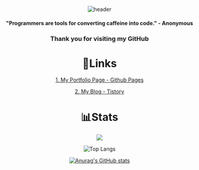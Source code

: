 <div align=center> 

![header](https://capsule-render.vercel.app/api?type=waving&color=gradient&height=250&section=header&text=SIKU-KR&fontSize=90)

#### "Programmers are tools for converting caffeine into code." - Anonymous

### Thank you for visiting my GitHub

<div align=center><h1>🔗Links</h1></div>

<a href="siku-kr.github.io">1. My Portfolio Page - Github Pages</a>

<a href="cseant.tistory.com">2. My Blog - Tistory</a>

<div align=center><h1>📊Stats</h1></div>

<a href="https://solved.ac/peter020126/"><img src="http://mazassumnida.wtf/api/v2/generate_badge?boj=peter020126"></a>

![Top Langs](https://github-readme-stats.vercel.app/api/top-langs/?username=SIKU-KR&layout=donut)

[![Anurag's GitHub stats](https://github-readme-stats.vercel.app/api?username=SIKU-KR)](https://github.com/anuraghazra/github-readme-stats)

